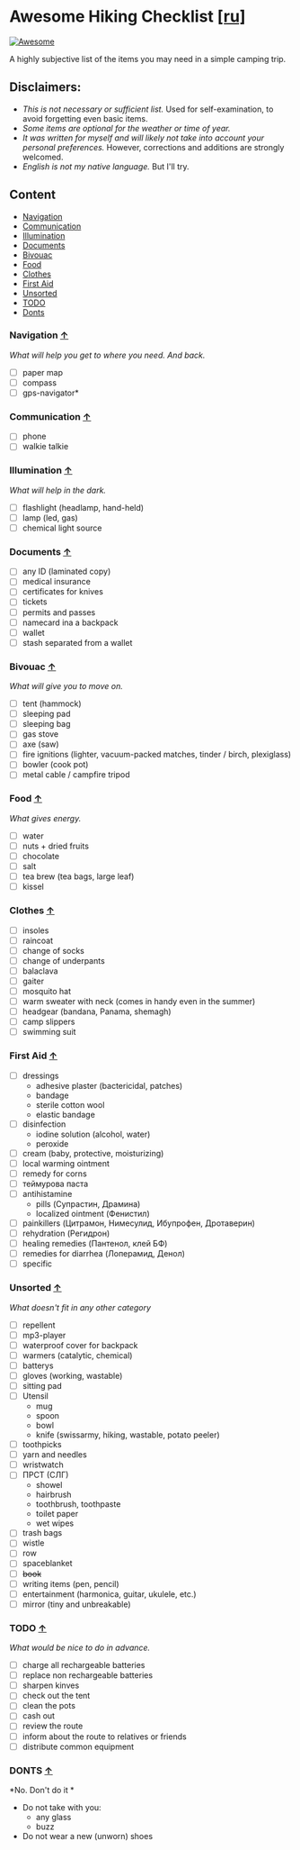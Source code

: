 # Awesome Hiking Checklist [[ru]](./README.ru.md)

[![Awesome](https://img.shields.io/badge/Awesome-Checklist-blue.svg)](http://checklist.yingjiehu.com/)

A highly subjective list of the items you may need in a simple camping trip.

## Disclaimers:

 - *This is not necessary or sufficient list.* Used for self-examination, to avoid forgetting even basic items. 
 - *Some items are optional for the weather or time of year.* 
 - *It was written for myself and will likely not take into account your personal preferences.* However, corrections and additions are strongly welcomed.
 - *English is not my native language.* But I'll try.

## Content 

* [Navigation](#navigation-)
* [Communication](#communication-)
* [Illumination](#illumination-)
* [Documents](#documents-)
* [Bivouac](#bivouac-)
* [Food](#food-)
* [Clothes](#clothes-)
* [First Aid](#first-aid-)
* [Unsorted](#unsorted-)
* [TODO](#todo-)
* [Donts](#donts-)

### Navigation [↑](#content)

*What will help you get to where you need. And back.*

* [ ] paper map
* [ ] compass
* [ ] gps-navigator*

### Communication [↑](#content)

* [ ] phone
* [ ] walkie talkie

### Illumination [↑](#content)

*What will help in the dark.*

* [ ] flashlight (headlamp, hand-held)
* [ ] lamp (led, gas)
* [ ] chemical light source

### Documents [↑](#content)

* [ ] any ID (laminated copy)
* [ ] medical insurance
* [ ] certificates for knives
* [ ] tickets
* [ ] permits and passes
* [ ] namecard ina a backpack
* [ ] wallet
* [ ] stash separated from a wallet

### Bivouac [↑](#content)

*What will give you to move on.*

* [ ] tent (hammock)
* [ ] sleeping pad
* [ ] sleeping bag
* [ ] gas stove
* [ ] axe (saw)
* [ ] fire ignitions (lighter, vacuum-packed matches, tinder / birch, plexiglass)
* [ ] bowler (cook pot)
* [ ] metal cable / campfire tripod

### Food [↑](#content)

*What gives energy.*

* [ ] water
* [ ] nuts + dried fruits
* [ ] chocolate
* [ ] salt
* [ ] tea brew (tea bags, large leaf)
* [ ] kissel

### Clothes [↑](#content)

* [ ] insoles
* [ ] raincoat
* [ ] change of socks
* [ ] change of underpants
* [ ] balaclava
* [ ] gaiter
* [ ] mosquito hat
* [ ] warm sweater with neck (comes in handy even in the summer)
* [ ] headgear (bandana, Panama, shemagh)
* [ ] camp slippers
* [ ] swimming suit

### First Aid [↑](#content)

* [ ] dressings
  * adhesive plaster (bactericidal,  patches)
  * bandage
  * sterile cotton wool
  * elastic bandage
* [ ] disinfection
  * iodine solution (alcohol, water)
  * peroxide
* [ ] cream (baby, protective, moisturizing)
* [ ] local warming ointment
* [ ] remedy for corns
* [ ] теймурова паста
* [ ] antihistamine 
  * pills (Супрастин, Драмина)
  * localized ointment (Фенистил)
* [ ] painkillers (Цитрамон, Нимесулид, Ибупрофен, Дротаверин)
* [ ] rehydration (Регидрон)
* [ ] healing remedies (Пантенол, клей БФ)
* [ ] remedies for diarrhea (Лоперамид, Денол)
* [ ] specific 

### Unsorted [↑](#content)

*What doesn't fit in any other category*

* [ ] repellent
* [ ] mp3-player
* [ ] waterproof cover for backpack
* [ ] warmers (catalytic, chemical)
* [ ] batterys 
* [ ] gloves (working, wastable)
* [ ] sitting pad
* [ ] Utensil
  * mug
  * spoon 
  * bowl
  * knife (swissarmy, hiking, wastable, potato peeler)
* [ ] toothpicks
* [ ] yarn and needles
* [ ] wristwatch
* [ ] ПРСТ (СЛГ)
  * showel 
  * hairbrush
  * toothbrush, toothpaste
  * toilet paper
  * wet wipes
* [ ] trash bags 
* [ ] wistle
* [ ] row
* [ ] spaceblanket
* [ ] ~~book~~
* [ ] writing items (pen, pencil)
* [ ] entertainment (harmonica, guitar, ukulele, etc.)
* [ ] mirror (tiny and unbreakable)

### TODO [↑](#content)

*What would be nice to do in advance.*

* [ ] charge all rechargeable batteries
* [ ] replace non rechargeable batteries
* [ ] sharpen kinves
* [ ] check out the tent
* [ ] clean the pots
* [ ] cash out
* [ ] review the route
* [ ] inform about the route to relatives or friends
* [ ] distribute common equipment

### DONTS [↑](#content)

*No. Don't do it *

* Do not take with you: 
  * any glass
  * buzz
* Do not wear a new (unworn) shoes
